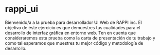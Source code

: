 # rappi_ui
Bienvenido/a a la prueba para desarrollador UI Web de RAPPI inc. El objetivo de éste   ejercicio es que demuestres tus cualidades para el desarrollo de interfaz gráfica en   entorno web.  Ten en cuenta que consideraremos esta prueba como la carta de presentación de tu   trabajo y como tal esperamos que muestres tu mejor código y metodología de desarrollo.
